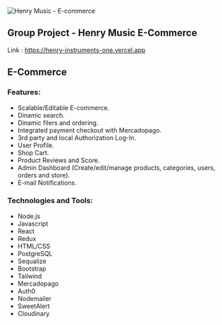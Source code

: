 ![Henry Music - E-commerce](https://camo.githubusercontent.com/0577cca57e593c940b11c763bc9e423d14880a866bb0a9d9b6ba37b2d8a67609/68747470733a2f2f7265732e636c6f7564696e6172792e636f6d2f64636a6f386b6765652f696d6167652f75706c6f61642f76313637333938323838352f68656e72796d757369636c6f676f5f7768626539782e706e67)
## Group Project - Henry Music E-Commerce
Link : https://henry-instruments-one.vercel.app

## E-Commerce
### Features:
- Scalable/Editable E-commerce.
- Dinamic search.
- Dinamic filers and ordering.
- Integrated payment checkout with Mercadopago.
- 3rd party and local Authorization Log-In.
- User Profile.
- Shop Cart.
- Product Reviews and Score.
- Admin Dashboard (Create/edit/manage products, categories, users, orders and store).
- E-mail Notifications.
### Technologies and Tools:
- Node.js
- Javascript
- React
- Redux
- HTML/CSS
- PostgreSQL
- Sequalize
- Bootstrap
- Tailwind
- Mercadopago
- Auth0
- Nodemailer
- SweetAlert
- Cloudinary

